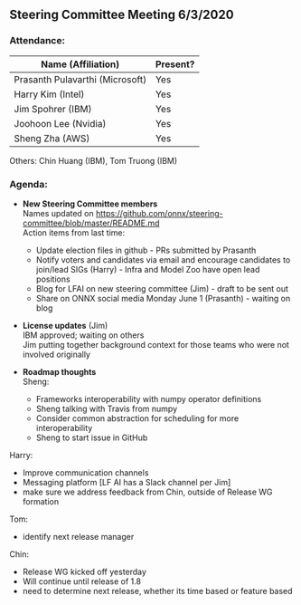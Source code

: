 ## Steering Committee Meeting 6/3/2020

### Attendance:

| Name (Affiliation) | Present? |
| ------------------------------- | --- |
| Prasanth Pulavarthi (Microsoft) | Yes |
| Harry Kim (Intel)               | Yes |
| Jim Spohrer (IBM)               | Yes |
| Joohoon Lee (Nvidia)            | Yes |
| Sheng Zha (AWS)                 | Yes | 

Others: Chin Huang (IBM), Tom Truong (IBM)

### Agenda:

* **New Steering Committee members**  
Names updated on https://github.com/onnx/steering-committee/blob/master/README.md  
Action items from last time:  
  * Update election files in github - PRs submitted by Prasanth
  * Notify voters and candidates via email and encourage candidates to join/lead SIGs (Harry) - Infra and Model Zoo have open lead positions  
  * Blog for LFAI on new steering committee (Jim) - draft to be sent out 
  * Share on ONNX social media Monday June 1 (Prasanth) - waiting on blog

* **License updates** (Jim)  
IBM approved; waiting on others  
Jim putting together background context for those teams who were not involved originally  

* **Roadmap thoughts**  
Sheng:  
  * Frameworks interoperability with numpy operator definitions  
  * Sheng talking with Travis from numpy  
  * Consider common abstraction for scheduling for more interoperability  
  * Sheng to start issue in GitHub  

Harry:  
  * Improve communication channels
  * Messaging platform [LF AI has a Slack channel per Jim]
  * make sure we address feedback from Chin, outside of Release WG formation  

Tom:  
  * identify next release manager  

Chin:  
  * Release WG kicked off yesterday
  * Will continue until release of 1.8
  * need to determine next release, whether its time based or feature based
